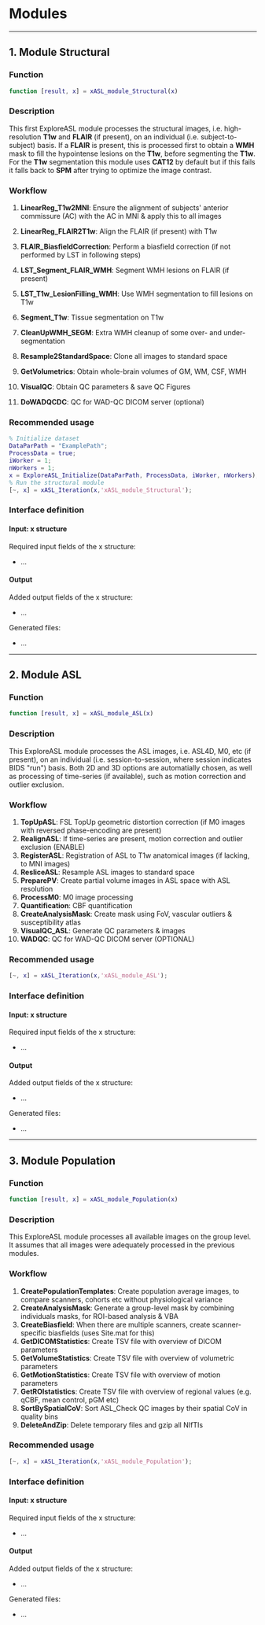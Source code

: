 # Modules

----
## 1. Module Structural

### Function

```matlab
function [result, x] = xASL_module_Structural(x)
```

### Description
This first ExploreASL module processes the structural images, i.e. high-resolution **T1w** and **FLAIR** (if present), on an individual (i.e. subject-to-subject) basis. If a **FLAIR** is present, this is processed first to obtain a **WMH** mask to fill the hypointense lesions on the **T1w**, before segmenting the **T1w**. For the **T1w** segmentation this module uses **CAT12** by default but if this fails it falls back to **SPM** after trying to optimize the image contrast.

### Workflow

1. **LinearReg\_T1w2MNI**: Ensure the alignment of subjects' anterior commissure (AC) with the AC in MNI & apply this to all images

2. **LinearReg\_FLAIR2T1w**: Align the FLAIR (if present) with T1w

3. **FLAIR\_BiasfieldCorrection**: Perform a biasfield correction (if not performed  by LST in following steps)

4. **LST\_Segment\_FLAIR_WMH**: Segment WMH lesions on FLAIR (if present)

5. **LST\_T1w\_LesionFilling_WMH**: Use WMH segmentation to fill lesions on T1w

6. **Segment\_T1w**: Tissue segmentation on T1w

7. **CleanUpWMH\_SEGM**: Extra WMH cleanup of some over- and under-segmentation

8. **Resample2StandardSpace**: Clone all images to standard space

9. **GetVolumetrics**: Obtain whole-brain volumes of GM, WM, CSF, WMH

10. **VisualQC**: Obtain QC parameters & save QC Figures

11. **DoWADQCDC**: QC for WAD-QC DICOM server (optional)

### Recommended usage

```matlab
% Initialize dataset
DataParPath = "ExamplePath";
ProcessData = true;
iWorker = 1;
nWorkers = 1;
x = ExploreASL_Initialize(DataParPath, ProcessData, iWorker, nWorkers);
% Run the structural module
[~, x] = xASL_Iteration(x,'xASL_module_Structural');
```

### Interface definition

#### Input: x structure

Required input fields of the x structure:

* ...

#### Output

Added output fields of the x structure:

* ...

Generated files:

* ...

----
## 2. Module ASL

### Function

```matlab
function [result, x] = xASL_module_ASL(x)
```

### Description
This ExploreASL module processes the ASL images, i.e. ASL4D, M0, etc (if present), on an individual (i.e. session-to-session, where session indicates BIDS "run") basis. Both 2D and 3D options are automatially chosen, as well as processing of time-series (if available), such as motion correction and outlier exclusion.

### Workflow

1. **TopUpASL**: FSL TopUp geometric distortion correction (if M0 images with reversed phase-encoding are present)
2. **RealignASL**: If time-series are present, motion correction and outlier exclusion (ENABLE)
3. **RegisterASL**: Registration of ASL to T1w anatomical images (if lacking, to MNI images)
4. **ResliceASL**: Resample ASL images to standard space
5. **PreparePV**: Create partial volume images in ASL space with ASL resolution
6. **ProcessM0**: M0 image processing
7. **Quantification**: CBF quantification
8. **CreateAnalysisMask**: Create mask using FoV, vascular outliers & susceptibility atlas
9. **VisualQC_ASL**: Generate QC parameters & images
10. **WADQC**:  QC for WAD-QC DICOM server (OPTIONAL)

### Recommended usage

```matlab
[~, x] = xASL_Iteration(x,'xASL_module_ASL');
```

### Interface definition

#### Input: x structure

Required input fields of the x structure:

* ...

#### Output

Added output fields of the x structure:

* ...

Generated files:

* ...

----
## 3. Module Population

### Function

```matlab
function [result, x] = xASL_module_Population(x)
```

### Description
This ExploreASL module processes all available images on the group level. It assumes that all images were adequately processed in the previous modules.

### Workflow

1. **CreatePopulationTemplates**: Create population average images, to compare scanners, cohorts etc without physiological variance
2. **CreateAnalysisMask**: Generate a group-level mask by combining individuals masks, for ROI-based analysis & VBA
3. **CreateBiasfield**: When there are multiple scanners, create scanner-specific biasfields (uses Site.mat for this)
4. **GetDICOMStatistics**: Create TSV file with overview of DICOM parameters
5. **GetVolumeStatistics**: Create TSV file with overview of volumetric parameters
6. **GetMotionStatistics**: Create TSV file with overview of motion parameters
7. **GetROIstatistics**: Create TSV file with overview of regional values (e.g. qCBF, mean control, pGM etc)
8. **SortBySpatialCoV**: Sort ASL_Check QC images by their spatial CoV in quality bins
9. **DeleteAndZip**: Delete temporary files and gzip all NIfTIs

### Recommended usage

```matlab
[~, x] = xASL_Iteration(x,'xASL_module_Population');
```

### Interface definition

#### Input: x structure

Required input fields of the x structure:

* ...

#### Output

Added output fields of the x structure:

* ...

Generated files:

* ...

